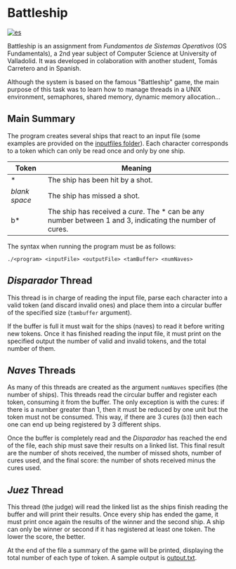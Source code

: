 # Battleship

[![es](https://img.shields.io/badge/lang-es-red.svg)](/README-ES.md)

Battleship is an assignment from _Fundamentos de Sistemas Operativos_ (OS Fundamentals), a 2nd year subject of Computer Science at University of Valladolid. It was developed in colaboration with another student, Tomás Carretero and in Spanish.

Although the system is based on the famous "Battleship" game, the main purpose of this task was to learn how to manage threads in a UNIX environment, semaphores, shared memory, dynamic memory allocation...

## Main Summary

The program creates several ships that react to an input file (some examples are provided on the [inputfiles folder](/inputfiles/)). Each character corresponds to a token which can only be read once and only by one ship.

| Token | Meaning |
|-------|---------|
| *     | The ship has been hit by a shot. |
| _blank space_ | The ship has missed a shot. |
| b* | The ship has received a _cure_. The * can be any number between 1 and 3, indicating the number of cures.|

The syntax when running the program must be as follows:

`./<program> <inputFile> <outputFile> <tamBuffer> <numNaves>`

## _Disparador_ Thread

This thread is in charge of reading the input file, parse each character into a valid token (and discard invalid ones) and place them into a circular buffer of the specified size (`tambuffer` argument).

If the buffer is full it must wait for the ships (naves) to read it before writing new tokens.
Once it has finished reading the input file, it must print on the specified output the number of valid and invalid tokens, and the total number of them.

## _Naves_ Threads

As many of this threads are created as the argument `numNaves` specifies (the number of ships). This threads read the circular buffer and register each token, consuming it from the buffer. The only exception is with the cures: if there is a number greater than 1, then it must be reduced by one unit but the token must not be consumed. This way, if there are 3 cures (`b3`) then each one can end up being registered by 3 different ships.

Once the buffer is completely read and the _Disparador_ has reached the end of the file, each ship must save their results on a linked list. This final result are the number of shots received, the number of missed shots, number of cures used, and the final score: the number of shots received minus the cures used.

## _Juez_ Thread

This thread (the judge) will read the linked list as the ships finish reading the buffer and will print their results. Once every ship has ended the game, it must print once again the results of the winner and the second ship. A ship can only be winner or second if it has registered at least one token. The lower the score, the better.

At the end of the file a summary of the game will be printed, displaying the total number of each type of token. A sample output is [output.txt](/output.txt).
